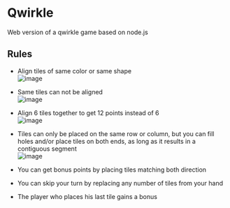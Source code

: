 # Qwirkle
Web version of a qwirkle game based on node.js

## Rules

- Align tiles of same color or same shape  
![image](https://user-images.githubusercontent.com/65771708/192012391-fabe8c4e-76af-45ef-8325-0c831ed031ad.png)

- Same tiles can not be aligned  
![image](https://user-images.githubusercontent.com/65771708/192012809-bbccdb42-dbc1-4e40-b02e-cb14005063c2.png)

- Align 6 tiles together to get 12 points instead of 6  
![image](https://user-images.githubusercontent.com/65771708/192013196-1bef3229-9f10-45c6-8871-dfc401c74090.png)

- Tiles can only be placed on the same row or column, but you can fill holes and/or place tiles on both ends, as long as it results in a contiguous segment  
![image](https://user-images.githubusercontent.com/65771708/192014175-bb58c0e8-429e-483e-87e8-d9aa2803be65.png)

- You can get bonus points by placing tiles matching both direction  

- You can skip your turn by replacing any number of tiles from your hand

- The player who places his last tile gains a bonus
